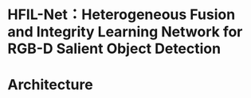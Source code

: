 # HFIL-Net：Heterogeneous Fusion and Integrity Learning Network for RGB-D Salient Object Detection
# Architecture
